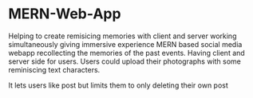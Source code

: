 # MERN-Web-App
Helping to create remisicing memories with client and server working simultaneously giving immersive experience
MERN based social media webapp recollecting the memories of the past events.
Having client and server side for users. 
Users could upload their photographs with some reminiscing text characters.

It lets users like post but limits them to only deleting their own post

